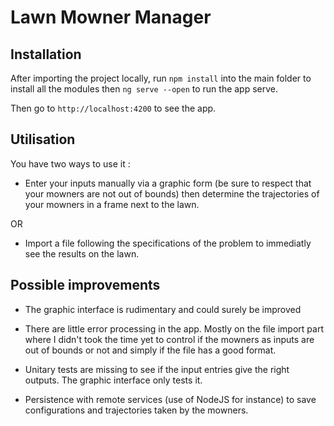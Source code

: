 # Lawn Mowner Manager

## Installation

After importing the project locally, run `npm install` into the main folder to install all the modules then `ng serve --open` to run the app serve.

Then go to `http://localhost:4200` to see the app.

## Utilisation

You have two ways to use it :

* Enter your inputs manually via a graphic form (be sure to respect that your mowners are not out of bounds) then determine the trajectories of your mowners in a frame next to the lawn.

OR

* Import a file following the specifications of the problem to immediatly see the results on the lawn.

## Possible improvements

* The graphic interface is rudimentary and could surely be improved

* There are little error processing in the app. Mostly on the file import part where I didn't took the time yet to control if the mowners as inputs are out of bounds or not and simply if the file has a good format.

* Unitary tests are missing to see if the input entries give the right outputs. The graphic interface only tests it.

* Persistence with remote services (use of NodeJS for instance) to save configurations and trajectories taken by the mowners.